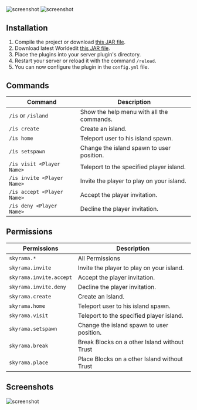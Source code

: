 ##
![screenshot](http://diecrewline.de/spigot/Skyrama/Skyrama.png)
![screenshot](http://diecrewline.de/spigot/Skyrama/v1.0.0-ALPHA.png)

## Installation
1. Compile the project or download [this JAR file](https://github.com/DevSnx/Skyrama/releases/download/v0.3-ALPHA/skyrama-0.3-ALPHA.jar).
2. Download latest Worldedit [this JAR file](https://dev.bukkit.org/projects/worldedit/files/latest).
3. Place the plugins into your server plugin's directory.
4. Restart your server or reload it with the command `/reload`.
5. You can now configure the plugin in the `config.yml` file.

## Commands

| Command       | Description  |
| ------------- |-------------|
| `/is` or `/island`       | Show the help menu with all the commands. |
| `/is create`      | Create an island.      |
| `/is home` | Teleport user to his island spawn.      |
| `/is setspawn` | Change the island spawn to user position. |
| `/is visit <Player Name>` | Teleport to the specified player island. |
| `/is invite <Player Name>` | Invite the player to play on your island. |
| `/is accept <Player Name>` | Accept the player invitation. |
| `/is deny <Player Name>` | Decline the player invitation. |

## Permissions

| Permissions       | Description  |
| ------------- |-------------|
| `skyrama.*` | All Permissions |
| `skyrama.invite` | Invite the player to play on your island. |
| `skyrama.invite.accept` | Accept the player invitation. |
| `skyrama.invite.deny` | Decline the player invitation. |
| `skyrama.create` | Create an Island. |
| `skyrama.home` | Teleport user to his island spawn. |
| `skyrama.visit` | Teleport to the specified player island. |
| `skyrama.setspawn` | Change the island spawn to user position. |
| `skyrama.break` | Break Blocks on a other Island without Trust |
| `skyrama.place` | Place Blocks on a other Island without Trust |

## Screenshots
![screenshot](https://zupimages.net/up/21/27/c38w.png)
